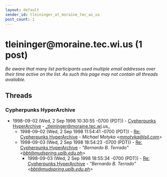 ```yaml
---
layout: default
sender_id: tleininger_at_moraine_tec_wi_us
post_count: 1
---
```


# tleininger<span>@</span>moraine.tec.wi.us (1 post)

_Be aware that many list participants used multiple email addresses over their time active on the list. As such this page may not contain all threads available._

## Threads

### Cypherpunks HyperArchive
+ 1998-09-02 (Wed, 2 Sep 1998 10:30:55 -0700 (PDT)) - [Cypherpunks HyperArchive](/archive/1998/09/e8e4a7999dc94b5b86fc45bc85865c1d5e13f2d32434b7f8868eabeef1635871) - _tleininger@moraine.tec.wi.us_
  + 1998-09-02 (Wed, 2 Sep 1998 11:54:41 -0700 (PDT)) - [Re: Cypherpunks HyperArchive](/archive/1998/09/8b56ee3e383695a8555266130857e5d3b08205a4e9833579e59ae9656de81cce) - _Michael Motyka \<mmotyka@lsil.com\>_
  + 1998-09-03 (Wed, 2 Sep 1998 18:54:23 -0700 (PDT)) - [Re: Cypherpunks HyperArchive](/archive/1998/09/d3bb179daed871cdc29e39807c2f161ba4b958f240bc5f08ab3541598b1f2070) - _"Bernardo B. Terrado" \<bbt@mudspring.uplb.edu.ph\>_
    + 1998-09-03 (Wed, 2 Sep 1998 18:55:34 -0700 (PDT)) - [Re: Cypherpunks HyperArchive](/archive/1998/09/072d8cd90b776ecca586470e980af92564fd7130b15112e3b3fcae0d9a68d81e) - _"Bernardo B. Terrado" \<bbt@mudspring.uplb.edu.ph\>_

